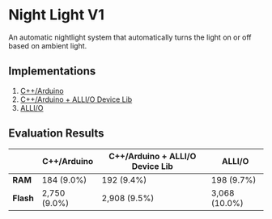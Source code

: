 # Night Light V1

An automatic nightlight system that automatically turns the light on or off based on ambient light.

## Implementations

1. [C++/Arduino](arduino/README.md)
2. [C++/Arduino + ALLI/O Device Lib](arduino_allio_device_lib/README.md)
3. [ALLI/O](allio/README.md)

## Evaluation Results

|           | C++/Arduino  | C++/Arduino + ALLI/O Device Lib | ALLI/O       |
|-----------|--------------|---------------------------------|--------------|
| **RAM**   | 184 (9.0%)   | 192 (9.4%)                      | 198 (9.7%)   |
| **Flash** | 2,750 (9.0%) | 2,908 (9.5%)                    | 3,068 (10.0%)|